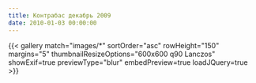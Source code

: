 ```yaml
---
title: Контрабас декабрь 2009
date: 2010-01-03 00:00:00
---
```

{{< gallery match="images/*" sortOrder="asc" rowHeight="150" margins="5" thumbnailResizeOptions="600x600 q90 Lanczos" showExif=true previewType="blur" embedPreview=true loadJQuery=true >}}
